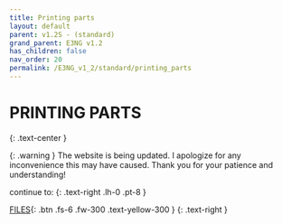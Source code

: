 ```yaml
---
title: Printing parts
layout: default
parent: v1.2S - (standard)
grand_parent: E3NG v1.2
has_children: false
nav_order: 20
permalink: /E3NG_v1_2/standard/printing_parts
---
```

# PRINTING PARTS
{: .text-center }

{: .warning }
The website is being updated. I apologize for any inconvenience this may have caused. Thank you for your patience and understanding!

continue to:
{: .text-right .lh-0 .pt-8 }

[FILES]{: .btn .fs-6 .fw-300 .text-yellow-300 }
{: .text-right }

[FILES]: https://rh3d.xyz/E3NG_v1_2/standard/files
